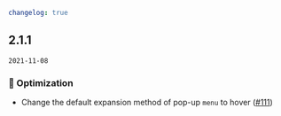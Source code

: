 ```yaml
changelog: true
```

## 2.1.1

`2021-11-08`

### 💎 Optimization

- Change the default expansion method of pop-up `menu` to hover ([#111](https://github.com/arco-design/arco-design-vue/pull/111))

